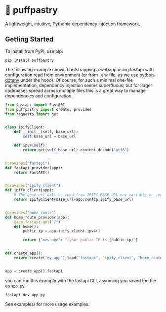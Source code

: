 # :bread: puffpastry

A lightweight, intuitive, Pythonic dependency injection framework.


## Getting Started

To install from PyPI, use pip:

    pip install puffpastry

The following example shows bootstrapping a webapp using fastapi with configuration read from environment (or from `.env` file, as we use [python-dotenv](https://github.com/theskumar/python-dotenv) under the hood). Of course, for such a minimal one-file implementation, dependency injection seems superfluous; but for larger codebases spread across multiple files this is a great way to manage dependencies and configuration.

```python
from fastapi import FastAPI
from puffpastry import create, provides
from requests import get


class IpifyClient:
    def __init__(self, base_url):
        self.base_url = base_url

    def ipv4(self):
        return get(self.base_url).content.decode("utf8")


@provides("fastapi")
def fastapi_provider(app):
    return FastAPI()


@provides("ipify_client")
def ipify_client(app):
    # The base url will be read from IPIFY_BASE_URL env variable or .env file
    return IpifyClient(base_url=app.config.ipify_base_url)


@provides("home_route")
def home_route_provider(app):
    @app.fastapi.get("/")
    def home():
        public_ip = app.ipify_client.ipv4()

        return {"message": f"your public IP is {public_ip}"}


def create_app():
    return create("my_app").load("fastapi", "ipify_client", "home_route")


app = create_app().fastapi
```

you can run this example with the fastapi CLI, assuming you saved the file as `app.py`:

    fastapi dev app.py

See examples/ for more usage examples.
